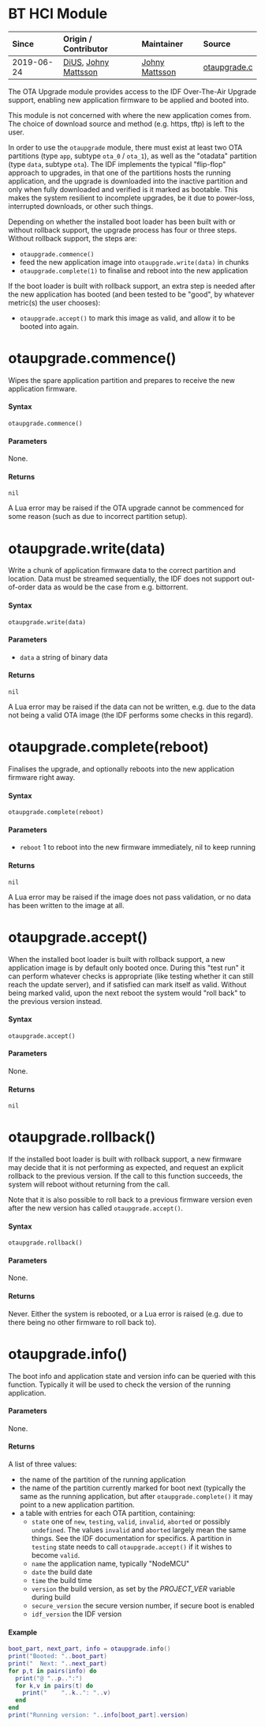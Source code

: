 # BT HCI Module
| Since  | Origin / Contributor  | Maintainer  | Source  |
| :----- | :-------------------- | :---------- | :------ |
| 2019-06-24 | [DiUS](https://github.com/DiUS), [Johny Mattsson](https://github.com/jmattsson) | [Johny Mattsson](https://github.com/jmattsson) | [otaupgrade.c](../../components/modules/otaupgrade.c)|

The OTA Upgrade module provides access to the IDF Over-The-Air Upgrade
support, enabling new application firmware to be applied and booted into.

This module is not concerned with where the new application comes from.
The choice of download source and method (e.g. https, tftp) is left to
the user.

In order to use the `otaupgrade` module, there must exist at least two
OTA partitions (type `app`, subtype `ota_0` / `ota_1`), as well as the
"otadata" partition (type `data`, subtype `ota`). The IDF implements
the typical "flip-flop" approach to upgrades, in that one of the
partitions hosts the running application, and the upgrade is downloaded
into the inactive partition and only when fully downloaded and verified
is it marked as bootable. This makes the system resilient to incomplete
upgrades, be it due to power-loss, interrupted downloads, or other such
things.

Depending on whether the installed boot loader has been built with or
without rollback support, the upgrade process has four or three steps.
Without rollback support, the steps are:

- `otaupgrade.commence()`
- feed the new application image into `otaupgrade.write(data)` in chunks
- `otaupgrade.complete(1)` to finalise and reboot into the new application

If the boot loader is built with rollback support, an extra step is needed
after the new application has booted (and been tested to be "good", by
whatever metric(s) the user chooses):

- `otaupgrade.accept()` to mark this image as valid, and allow it to be
  booted into again.

# otaupgrade.commence()

Wipes the spare application partition and prepares to receive the new
application firmware.

#### Syntax
`otaupgrade.commence()`

#### Parameters
None.

#### Returns
`nil`

A Lua error may be raised if the OTA upgrade cannot be commenced for some
reason (such as due to incorrect partition setup).


# otaupgrade.write(data)

Write a chunk of application firmware data to the correct partition and
location. Data must be streamed sequentially, the IDF does not support
out-of-order data as would be the case from e.g. bittorrent.

#### Syntax
`otaupgrade.write(data)`

#### Parameters
- `data` a string of binary data

#### Returns
`nil`

A Lua error may be raised if the data can not be written, e.g. due to the
data not being a valid OTA image (the IDF performs some checks in this
regard).


# otaupgrade.complete(reboot)

Finalises the upgrade, and optionally reboots into the new application
firmware right away.

#### Syntax
`otaupgrade.complete(reboot)`

#### Parameters
- `reboot` 1 to reboot into the new firmware immediately, nil to keep running

#### Returns
`nil`

A Lua error may be raised if the image does not pass validation, or no data
has been written to the image at all.


# otaupgrade.accept()

When the installed boot loader is built with rollback support, a new
application image is by default only booted once. During this "test run"
it can perform whatever checks is appropriate (like testing whether it
can still reach the update server), and if satisfied can mark itself
as valid. Without being marked valid, upon the next reboot the system
would "roll back" to the previous version instead.

#### Syntax
`otaupgrade.accept()`

#### Parameters
None.

#### Returns
`nil`


# otaupgrade.rollback()

If the installed boot loader is built with rollback support, a new
firmware may decide that it is not performing as expected, and request
an explicit rollback to the previous version. If the call to this
function succeeds, the system will reboot without returning from the
call.

Note that it is also possible to roll back to a previous firmware
version even after the new version has called `otaupgrade.accept()`.

#### Syntax
`otaupgrade.rollback()`

#### Parameters
None.

#### Returns
Never. Either the system is rebooted, or a Lua error is raised (e.g. due
to there being no other firmware to roll back to).


# otaupgrade.info()

The boot info and application state and version info can be queried with
this function. Typically it will be used to check the version of the
running application.

#### Parameters
None.

#### Returns
A list of three values:
- the name of the partition of the running application
- the name of the partition currently marked for boot next (typically the
  same as the running application, but after `otaupgrade.complete()` it
  may point to a new application partition.
- a table with entries for each OTA partition, containing:
  - `state` one of `new`, `testing`, `valid`, `invalid`, `aborted` or
    possibly `undefined`. The values `invalid` and `aborted` largely
    mean the same things. See the IDF documentation for specifics.
    A partition in `testing` state needs to call `otaupgrade.accept()`
    if it wishes to become `valid`.
  - `name` the application name, typically "NodeMCU"
  - `date` the build date
  - `time` the build time
  - `version` the build version, as set by the *PROJECT_VER* variable
    during build
  - `secure_version` the secure version number, if secure boot is enabled
  - `idf_version` the IDF version

#### Example
```lua
boot_part, next_part, info = otaupgrade.info()
print("Booted: "..boot_part)
print("  Next: "..next_part)
for p,t in pairs(info) do
  print("@ "..p..":")
  for k,v in pairs(t) do
    print("    "..k..": "..v)
  end
end
print("Running version: "..info[boot_part].version)
```

